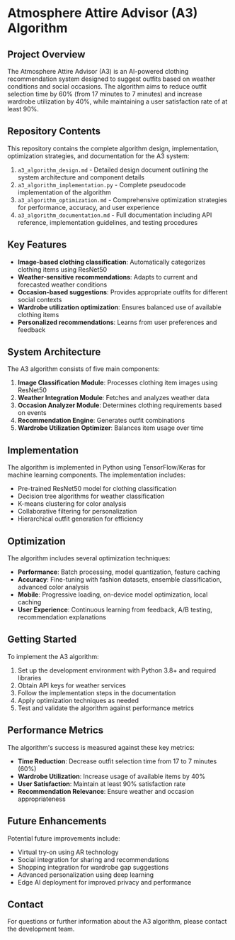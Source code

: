 # Atmosphere Attire Advisor (A3) Algorithm

## Project Overview

The Atmosphere Attire Advisor (A3) is an AI-powered clothing recommendation system designed to suggest outfits based on weather conditions and social occasions. The algorithm aims to reduce outfit selection time by 60% (from 17 minutes to 7 minutes) and increase wardrobe utilization by 40%, while maintaining a user satisfaction rate of at least 90%.

## Repository Contents

This repository contains the complete algorithm design, implementation, optimization strategies, and documentation for the A3 system:

1. `a3_algorithm_design.md` - Detailed design document outlining the system architecture and component details
2. `a3_algorithm_implementation.py` - Complete pseudocode implementation of the algorithm
3. `a3_algorithm_optimization.md` - Comprehensive optimization strategies for performance, accuracy, and user experience
4. `a3_algorithm_documentation.md` - Full documentation including API reference, implementation guidelines, and testing procedures

## Key Features

- **Image-based clothing classification**: Automatically categorizes clothing items using ResNet50
- **Weather-sensitive recommendations**: Adapts to current and forecasted weather conditions
- **Occasion-based suggestions**: Provides appropriate outfits for different social contexts
- **Wardrobe utilization optimization**: Ensures balanced use of available clothing items
- **Personalized recommendations**: Learns from user preferences and feedback

## System Architecture

The A3 algorithm consists of five main components:

1. **Image Classification Module**: Processes clothing item images using ResNet50
2. **Weather Integration Module**: Fetches and analyzes weather data
3. **Occasion Analyzer Module**: Determines clothing requirements based on events
4. **Recommendation Engine**: Generates outfit combinations
5. **Wardrobe Utilization Optimizer**: Balances item usage over time

## Implementation

The algorithm is implemented in Python using TensorFlow/Keras for machine learning components. The implementation includes:

- Pre-trained ResNet50 model for clothing classification
- Decision tree algorithms for weather classification
- K-means clustering for color analysis
- Collaborative filtering for personalization
- Hierarchical outfit generation for efficiency

## Optimization

The algorithm includes several optimization techniques:

- **Performance**: Batch processing, model quantization, feature caching
- **Accuracy**: Fine-tuning with fashion datasets, ensemble classification, advanced color analysis
- **Mobile**: Progressive loading, on-device model optimization, local caching
- **User Experience**: Continuous learning from feedback, A/B testing, recommendation explanations

## Getting Started

To implement the A3 algorithm:

1. Set up the development environment with Python 3.8+ and required libraries
2. Obtain API keys for weather services
3. Follow the implementation steps in the documentation
4. Apply optimization techniques as needed
5. Test and validate the algorithm against performance metrics

## Performance Metrics

The algorithm's success is measured against these key metrics:

- **Time Reduction**: Decrease outfit selection time from 17 to 7 minutes (60%)
- **Wardrobe Utilization**: Increase usage of available items by 40%
- **User Satisfaction**: Maintain at least 90% satisfaction rate
- **Recommendation Relevance**: Ensure weather and occasion appropriateness

## Future Enhancements

Potential future improvements include:

- Virtual try-on using AR technology
- Social integration for sharing and recommendations
- Shopping integration for wardrobe gap suggestions
- Advanced personalization using deep learning
- Edge AI deployment for improved privacy and performance

## Contact

For questions or further information about the A3 algorithm, please contact the development team.
